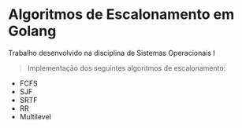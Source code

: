# Algoritmos de Escalonamento em Golang

  Trabalho desenvolvido na disciplina de Sistemas Operacionais I

>Implementação dos seguintes algoritmos de escalonamento:

- FCFS
- SJF
- SRTF
- RR
- Multilevel
